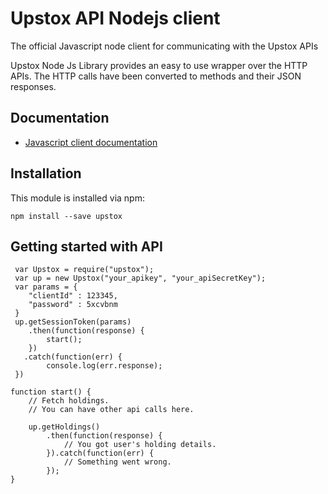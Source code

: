 # Upstox API Nodejs client
The official Javascript node client for communicating with the Upstox APIs

Upstox Node Js Library provides an easy to use wrapper over the HTTP APIs. The HTTP calls have been converted to methods and their JSON responses.


## Documentation
- [Javascript client documentation](http://localhost:63342/upstoxnodelibrary/docs/index.html)

Installation
------------
This module is installed via npm:

	npm install --save upstox

Getting started with API
------------------------
	 var Upstox = require("upstox");
     var up = new Upstox("your_apikey", "your_apiSecretKey");
     var params = {
        "clientId" : 123345,   
        "password" : 5xcvbnm
     }
     up.getSessionToken(params)
        .then(function(response) {
     		start();
     	})
       .catch(function(err) {
     		console.log(err.response);
     })

	function start() {
		// Fetch holdings.
		// You can have other api calls here.

		up.getHoldings()
			.then(function(response) {
				// You got user's holding details.
			}).catch(function(err) {
				// Something went wrong.
			});
	}

